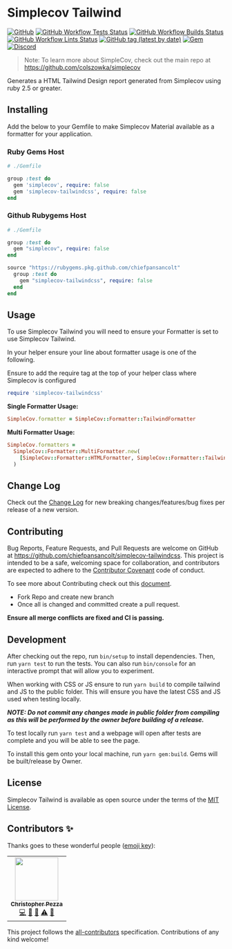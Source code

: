 # Simplecov Tailwind

[![GitHub](https://img.shields.io/github/license/chiefpansancolt/simplecov-tailwindcss?label=License&style=flat-square)](/LICENSE)
[![GitHub Workflow Tests Status](https://img.shields.io/github/actions/workflow/status/chiefpansancolt/simplecov-tailwindcss/tests.yml?label=Tests&logo=github&style=flat-square)](https://github.com/chiefpansancolt/simplecov-tailwindcss/actions/workflows/tests.yml)
[![GitHub Workflow Builds Status](https://img.shields.io/github/actions/workflow/status/chiefpansancolt/simplecov-tailwindcss/builds.yml?label=Build&logo=github&style=flat-square)](https://github.com/chiefpansancolt/simplecov-tailwindcss/actions/workflows/builds.yml)
[![GitHub Workflow Lints Status](https://img.shields.io/github/actions/workflow/status/chiefpansancolt/simplecov-tailwindcss/lints.yml?label=Lints&logo=github&style=flat-square)](https://github.com/chiefpansancolt/simplecov-tailwindcss/actions/workflows/lints.yml)
[![GitHub tag (latest by date)](https://img.shields.io/github/v/tag/chiefpansancolt/simplecov-tailwindcss?label=Release&logo=github&style=flat-square)](https://github.com/chiefpansancolt/simplecov-tailwindcss/releases)
[![Gem](https://img.shields.io/gem/v/simplecov-tailwindcss?color=orange&label=Gem%20Version&logo=rubygems&style=flat-square)](https://rubygems.org/gems/simplecov-tailwindcss)
[![Discord](https://img.shields.io/discord/450095227185659905?label=Discord&logo=discord&style=flat-square)](https://discord.gg/pBxGpfrmD4)

> Note: To learn more about SimpleCov, check out the main repo at https://github.com/colszowka/simplecov

Generates a HTML Tailwind Design report generated from Simplecov using ruby 2.5 or greater.

## Installing

Add the below to your Gemfile to make Simplecov Material available as a formatter for your application.

### Ruby Gems Host

```ruby
# ./Gemfile

group :test do
  gem 'simplecov', require: false
  gem 'simplecov-tailwindcss', require: false
end
```

### Github Rubygems Host

```ruby
# ./Gemfile

group :test do
  gem "simplecov", require: false
end

source "https://rubygems.pkg.github.com/chiefpansancolt"
  group :test do
    gem "simplecov-tailwindcss", require: false
  end
end
```

## Usage

To use Simplecov Tailwind you will need to ensure your Formatter is set to use Simplecov Tailwind.

In your helper ensure your line about formatter usage is one of the following.

Ensure to add the require tag at the top of your helper class where Simplecov is configured

```ruby
require 'simplecov-tailwindcss'
```

**Single Formatter Usage:**

```ruby
SimpleCov.formatter = SimpleCov::Formatter::TailwindFormatter
```

**Multi Formatter Usage:**

```ruby
SimpleCov.formatters =
  SimpleCov::Formatter::MultiFormatter.new(
    [SimpleCov::Formatter::HTMLFormatter, SimpleCov::Formatter::TailwindFormatter],
  )
```

## Change Log

Check out the [Change Log](https://github.com/chiefpansancolt/simplecov-tailwindcss/blob/main/CHANGELOG.md) for new breaking changes/features/bug fixes per release of a new version.

## Contributing

Bug Reports, Feature Requests, and Pull Requests are welcome on GitHub at https://github.com/chiefpansancolt/simplecov-tailwindcss. This project is intended to be a safe, welcoming space for collaboration, and contributors are expected to adhere to the [Contributor Covenant](https://github.com/chiefpansancolt/simplecov-tailwindcss/blob/main/.github/CODE_OF_CONDUCT.md) code of conduct.

To see more about Contributing check out this [document](https://github.com/chiefpansancolt/simplecov-tailwindcss/blob/main/.github/CONTRIBUTING.md).

- Fork Repo and create new branch
- Once all is changed and committed create a pull request.

**Ensure all merge conflicts are fixed and CI is passing.**

## Development

After checking out the repo, run `bin/setup` to install dependencies. Then, run `yarn test` to run the tests. You can also run `bin/console` for an interactive prompt that will allow you to experiment.

When working with CSS or JS ensure to run `yarn build` to compile tailwind and JS to the public folder. This will ensure you have the latest CSS and JS used when testing locally.

_**NOTE: Do not commit any changes made in public folder from compiling as this will be performed by the owner before building of a release.**_

To test locally run `yarn test` and a webpage will open after tests are complete and you will be able to see the page.

To install this gem onto your local machine, run `yarn gem:build`. Gems will be built/release by Owner.

## License

Simplecov Tailwind is available as open source under the terms of the [MIT License](https://github.com/chiefpansancolt/simplecov-tailwindcss/blob/main/LICENSE).

## Contributors ✨

Thanks goes to these wonderful people ([emoji key](https://allcontributors.org/docs/en/emoji-key)):

<!-- ALL-CONTRIBUTORS-LIST:START - Do not remove or modify this section -->
<!-- prettier-ignore-start -->
<!-- markdownlint-disable -->
<table>
  <tr>
    <td align="center"><a href="https://chrispezza.me"><img src="https://avatars3.githubusercontent.com/u/5841177?v=4" width="100px;" alt=""/><br /><sub><b>Christopher Pezza</b></sub></a><br /><a href="https://github.com/chiefpansancolt/simplecov-tailwindcss/commits?author=chiefpansancolt" title="Code">💻</a> <a href="https://github.com/chiefpansancolt/simplecov-tailwindcss/commits?author=chiefpansancolt" title="Documentation">📖</a> <a href="#tool-chiefpansancolt" title="Tools">🔧</a> <a href="https://github.com/chiefpansancolt/simplecov-tailwindcss/commits?author=chiefpansancolt" title="Tests">⚠️</a> <a href="#maintenance-chiefpansancolt" title="Maintenance">🚧</a></td>
  </tr>
</table>

<!-- markdownlint-enable -->
<!-- prettier-ignore-end -->

<!-- ALL-CONTRIBUTORS-LIST:END -->

This project follows the
[all-contributors](https://github.com/all-contributors/all-contributors)
specification. Contributions of any kind welcome!
